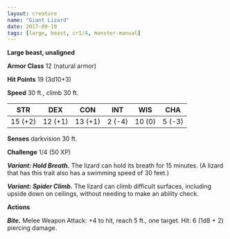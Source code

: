 ```yaml
---
layout: creature
name: "Giant Lizard"
date: 2017-09-10
tags: [large, beast, cr1/4, monster-manual]
---
```


**Large beast, unaligned**

**Armor Class** 12 (natural armor)

**Hit Points** 19 (3d10+3)

**Speed** 30 ft., climb 30 ft.

|   STR   |   DEX   |   CON   |   INT   |   WIS   |   CHA   |
|:-----:|:-----:|:-----:|:-----:|:-----:|:-----:|
| 15 (+2) | 12 (+1) | 13 (+1) | 2 (-4) | 10 (0) | 5 (-3) |

**Senses** darkvision 30 ft.

**Challenge** 1/4 (50 XP)

***Variant: Hold Breath.*** The lizard can hold its breath for 15 minutes. (A lizard that has this trait also has a swimming speed of 30 feet.)

***Variant: Spider Climb.*** The lizard can climb difficult surfaces, including upside down on ceilings, without needing to make an ability check.

**Actions**

***Bite.*** Melee Weapon Attack: +4 to hit, reach 5 ft., one target. Hit: 6 (1d8 + 2) piercing damage.

